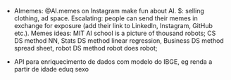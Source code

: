 * AImemes: @AI.memes on Instagram make fun about AI. $: selling clothing, ad space. Escalating: people can send their memes in exchange for exposure (add their link to LinkedIn, Instagram, GitHub etc.). Memes ideas: MIT AI school is a picture of thousand robots; CS DS method NN, Stats DS method linear regression, Business DS method spread sheet, robot DS method robot does robot;

* API para enriquecimento de dados com modelo do IBGE, eg renda a partir de idade eduq sexo
